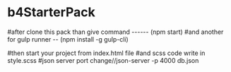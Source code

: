# b4StarterPack
#after clone this pack than give command ------ (npm start)
#and another for gulp runner --  (npm install -g gulp-cli)

#then start your project from index.html file
#and scss code write in style.scss
#json server port change//json-server -p 4000 db.json
